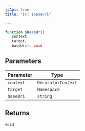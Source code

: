 ```yaml
---
jsApi: true
title: "[F] $baseUri"

---
```

```ts
function $baseUri(
   context, 
   target, 
   baseUri): void
```

## Parameters

| Parameter | Type |
| ------ | ------ |
| `context` | `DecoratorContext` |
| `target` | `Namespace` |
| `baseUri` | `string` |

## Returns

`void`
